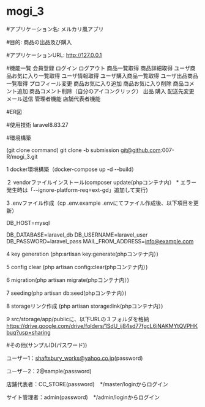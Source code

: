 # mogi_3

#アプリケーション名:
メルカリ風アプリ

#目的:
商品の出品及び購入

#アプリケーションURL:
http://127.0.0.1

#機能一覧
会員登録
ログイン
ログアウト
商品一覧取得
商品詳細取得
ユーザ商品お気に入り一覧取得
ユーザ情報取得
ユーザ購入商品一覧取得
ユーザ出品商品一覧取得
プロフィール変更
商品お気に入り追加
商品お気に入り削除
商品コメント追加
商品コメント削除（自分のアイコンクリック）
出品
購入
配送先変更
メール送信
管理者機能
店舗代表者機能

#ER図


#使用技術
laravel8.83.27

#環境構築

(git clone command)
git clone -b submission git@github.com:007-R/mogi_3.git

1 docker環境構築（docker-compose up -d --build）

２ vendorファイルインストール(composer update(phpコンテナ内） * エラー発生時は「--ignore-platform-req=ext-gd」追加して実行)

3 .envファイル作成（cp .env.example .envにてファイル作成後、以下項目を更新）

DB_HOST=mysql

DB_DATABASE=laravel_db
DB_USERNAME=laravel_user
DB_PASSWORD=laravel_pass
MAIL_FROM_ADDRESS=info@example.com

4 key generation (php:artisan key:generate(phpコンテナ内）)

5 config clear (php artisan config:clear(phpコンテナ内）)

6 migration(php artisan migrate(phpコンテナ内）)

7 seeding(php artisan db:seed(phpコンテナ内）)

8 storageリンク作成 (php artisan storage:link(phpコンテナ内）)

9 src/storage/app/publicに、以下URLの３フォルダを格納
https://drive.google.com/drive/folders/1SdU_ij84sd77fgcL6iNAKMYtQVPHKbuq?usp=sharing

#その他(サンプルID(パスワード))

ユーザー1：shaftsbury_works@yahoo.co.jp(password)

ユーザー2：2@sample(password)

店鋪代表者：CC_STORE(password)　*/master/loginからログイン

サイト管理者：admin(password)　*/admin/loginからログイン